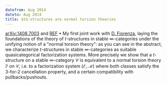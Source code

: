 ```yaml
---
datefrom: Aug 2014
dateto: Aug 2014
title: $t$-structures are normal torsion theories
---
```


[arXiv:1408.7003](https://arxiv.org/abs/1408.7003) and [REF](https://link.springer.com/article/10.1007/s10485-015-9393-z) • My first joint work with [D. Fiorenza][l-fiorenza], laying the foundations of the theory of $t$-structures in stable $\infty$-categories under the unifying notion of a "normal torsion theory": as you can see in the abstract, we characterize $t$-structures in stable $\infty$-categories as suitable quasicategorical factorization systems. More precisely we show that a $t$-structure on a stable $\infty$-category $\mathcal{C}$ is equivalent to a normal torsion theory $\mathbb{F}$ on $\mathcal{C}$, i.e. to a factorization system $(\mathcal{E}, \mathcal{M})$ where both classes satisfy the 3-for-2 cancellation property, and a certain compatibility with pullbacks/pushouts.

[l-fiorenza]: http://www1.mat.uniroma1.it/~fiorenza/
